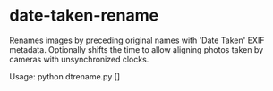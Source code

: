 date-taken-rename
=================

Renames images by preceding original names with 'Date Taken' EXIF metadata. Optionally shifts the time to allow aligning photos taken by cameras with unsynchronized clocks.

Usage: python dtrename.py <src dir> <dst dir> [<shift seconds>]
